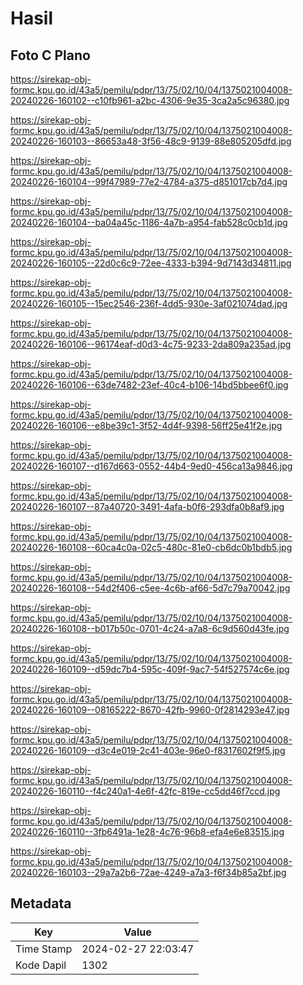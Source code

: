 # Hasil

## Foto C Plano

https://sirekap-obj-formc.kpu.go.id/43a5/pemilu/pdpr/13/75/02/10/04/1375021004008-20240226-160102--c10fb961-a2bc-4306-9e35-3ca2a5c96380.jpg

https://sirekap-obj-formc.kpu.go.id/43a5/pemilu/pdpr/13/75/02/10/04/1375021004008-20240226-160103--86653a48-3f56-48c9-9139-88e805205dfd.jpg

https://sirekap-obj-formc.kpu.go.id/43a5/pemilu/pdpr/13/75/02/10/04/1375021004008-20240226-160104--99f47989-77e2-4784-a375-d851017cb7d4.jpg

https://sirekap-obj-formc.kpu.go.id/43a5/pemilu/pdpr/13/75/02/10/04/1375021004008-20240226-160104--ba04a45c-1186-4a7b-a954-fab528c0cb1d.jpg

https://sirekap-obj-formc.kpu.go.id/43a5/pemilu/pdpr/13/75/02/10/04/1375021004008-20240226-160105--22d0c6c9-72ee-4333-b394-9d7143d34811.jpg

https://sirekap-obj-formc.kpu.go.id/43a5/pemilu/pdpr/13/75/02/10/04/1375021004008-20240226-160105--15ec2546-236f-4dd5-930e-3af021074dad.jpg

https://sirekap-obj-formc.kpu.go.id/43a5/pemilu/pdpr/13/75/02/10/04/1375021004008-20240226-160106--96174eaf-d0d3-4c75-9233-2da809a235ad.jpg

https://sirekap-obj-formc.kpu.go.id/43a5/pemilu/pdpr/13/75/02/10/04/1375021004008-20240226-160106--63de7482-23ef-40c4-b106-14bd5bbee6f0.jpg

https://sirekap-obj-formc.kpu.go.id/43a5/pemilu/pdpr/13/75/02/10/04/1375021004008-20240226-160106--e8be39c1-3f52-4d4f-9398-56ff25e41f2e.jpg

https://sirekap-obj-formc.kpu.go.id/43a5/pemilu/pdpr/13/75/02/10/04/1375021004008-20240226-160107--d167d663-0552-44b4-9ed0-456ca13a9846.jpg

https://sirekap-obj-formc.kpu.go.id/43a5/pemilu/pdpr/13/75/02/10/04/1375021004008-20240226-160107--87a40720-3491-4afa-b0f6-293dfa0b8af9.jpg

https://sirekap-obj-formc.kpu.go.id/43a5/pemilu/pdpr/13/75/02/10/04/1375021004008-20240226-160108--60ca4c0a-02c5-480c-81e0-cb6dc0b1bdb5.jpg

https://sirekap-obj-formc.kpu.go.id/43a5/pemilu/pdpr/13/75/02/10/04/1375021004008-20240226-160108--54d2f406-c5ee-4c6b-af66-5d7c79a70042.jpg

https://sirekap-obj-formc.kpu.go.id/43a5/pemilu/pdpr/13/75/02/10/04/1375021004008-20240226-160108--b017b50c-0701-4c24-a7a8-6c9d560d43fe.jpg

https://sirekap-obj-formc.kpu.go.id/43a5/pemilu/pdpr/13/75/02/10/04/1375021004008-20240226-160109--d59dc7b4-595c-409f-9ac7-54f527574c6e.jpg

https://sirekap-obj-formc.kpu.go.id/43a5/pemilu/pdpr/13/75/02/10/04/1375021004008-20240226-160109--08165222-8670-42fb-9960-0f2814293e47.jpg

https://sirekap-obj-formc.kpu.go.id/43a5/pemilu/pdpr/13/75/02/10/04/1375021004008-20240226-160109--d3c4e019-2c41-403e-96e0-f8317602f9f5.jpg

https://sirekap-obj-formc.kpu.go.id/43a5/pemilu/pdpr/13/75/02/10/04/1375021004008-20240226-160110--f4c240a1-4e6f-42fc-819e-cc5dd46f7ccd.jpg

https://sirekap-obj-formc.kpu.go.id/43a5/pemilu/pdpr/13/75/02/10/04/1375021004008-20240226-160110--3fb6491a-1e28-4c76-96b8-efa4e6e83515.jpg

https://sirekap-obj-formc.kpu.go.id/43a5/pemilu/pdpr/13/75/02/10/04/1375021004008-20240226-160103--29a7a2b6-72ae-4249-a7a3-f6f34b85a2bf.jpg


## Metadata

| Key        | Value               |
| ---------- | ------------------- |
| Time Stamp | 2024-02-27 22:03:47 |
| Kode Dapil | 1302                |



